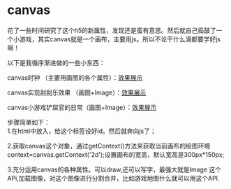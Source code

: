 canvas 
======
花了一些时间研究了这个h5的新属性，发现还是蛮有意思。然后就自己捣鼓了一个小游戏，其实canvas就是一个画布，主要用js。所以不论干什么滴都要学好js啊！<br>

以下是我循序渐进做的一些小东西：<br>

canvas时钟 （主要用画图的各个属性）：[效果展示](http://xuekeke.site/index.html)

canvas实现刮刮乐效果 （画图+Image）：[效果展示](http://xuekeke.site/canvas2.html)

canvas小游戏铲屎官的日常（画图+Image）：[效果展示](http://xuekeke.site/canvas3.html)

步骤简单如下：<br>
1.在html中放入<canvas></canvas>，给这个标签设好id。然后就奔向js了；

2.获取canvas这个对象，通过getContext()方法来获取当前画布的绘图环境context=canvas.getContext('2d');设置画布的宽高，默认宽高是300px*150px;

3.充分运用canvas的各种属性。可以draw,还可以写字，最强大就是Image 这个APi,加载图像，对这个图像进行分割合并，比如游戏地图什么就可以用这个API.

